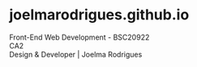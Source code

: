# joelmarodrigues.github.io
Front-End Web Development - BSC20922  
CA2  
Design &amp; Developer | Joelma Rodrigues  
